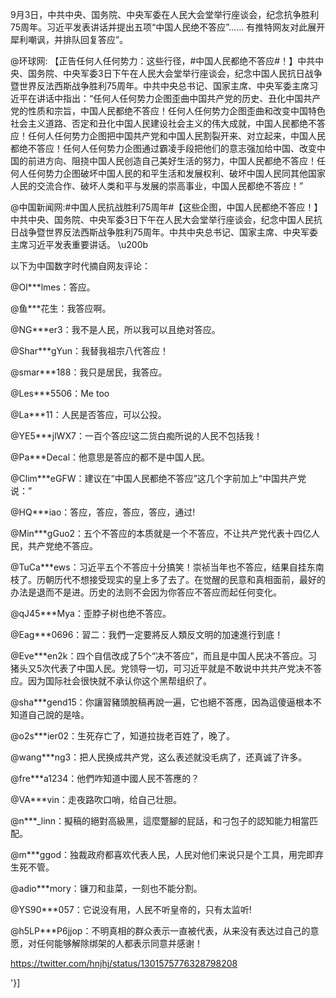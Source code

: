 9月3日，中共中央、国务院、中央军委在人民大会堂举行座谈会，纪念抗争胜利75周年。习近平发表讲话并提出五项“中国人民绝不答应”&#8230;&#8230; 有推特网友对此展开犀利嘲讽，并排队回复答应”。

@环球网: 【正告任何人任何势力：这些行径，#中国人民都绝不答应#！】中共中央、国务院、中央军委3日下午在人民大会堂举行座谈会，纪念中国人民抗日战争暨世界反法西斯战争胜利75周年。中共中央总书记、国家主席、中央军委主席习近平在讲话中指出：“任何人任何势力企图歪曲中国共产党的历史、丑化中国共产党的性质和宗旨，中国人民都绝不答应！任何人任何势力企图歪曲和改变中国特色社会主义道路、否定和丑化中国人民建设社会主义的伟大成就，中国人民都绝不答应！任何人任何势力企图把中国共产党和中国人民割裂开来、对立起来，中国人民都绝不答应！任何人任何势力企图通过霸凌手段把他们的意志强加给中国、改变中国的前进方向、阻挠中国人民创造自己美好生活的努力，中国人民都绝不答应！任何人任何势力企图破坏中国人民的和平生活和发展权利、破坏中国人民同其他国家人民的交流合作、破坏人类和平与发展的崇高事业，中国人民都绝不答应！”

@中国新闻网:#中国人民抗战胜利75周年#【这些企图，中国人民都绝不答应！】中共中央、国务院、中央军委3日下午在人民大会堂举行座谈会，纪念中国人民抗日战争暨世界反法西斯战争胜利75周年。中共中央总书记、国家主席、中央军委主席习近平发表重要讲话。 \u200b   

以下为中国数字时代摘自网友评论：

@Ol***lmes：答应。

@鱼***花生：我答应啊。

@NG***er3：我不是人民，所以我可以且绝对答应。

@Shar***gYun：我替我祖宗八代答应！

@smar***188：我只是居民，我答应。

@Les***5506：Me too

@La***11：人民是否答应，可以公投。

@YE5***jlWX7：一百个答应!这二货白痴所说的人民不包括我！

@Pa***Decal：他意思是答应的都不是中国人民。

@Clim***eGFW：建议在“中国人民都绝不答应”这几个字前加上“中国共产党说：”

@HQ***iao：答应，答应，答应，答应，通过!

@Min***gGuo2：五个不答应的本质就是一个不答应，不让共产党代表十四亿人民，共产党绝不答应。

@TuCa***ews：习近平五个不答应十分搞笑！崇祯当年也不答应，结果自挂东南枝了。历朝历代不想接受现实的皇上多了去了。在觉醒的民意和真相面前，最好的办法是退而不是进。历史的法则不会因为你答应不答应而起任何变化。

@qJ45***Mya：歪脖子树也绝不答应。

@Eag***0696：習二：我們一定要將反人類反文明的加速進行到底！

@Eve***en2k：四个自信改成了5个“决不答应”，而且是中国人民决不答应。习猪头又5次代表了中国人民。党领导一切，可习近平就是不敢说中共共产党决不答应。因为国际社会很快就不承认你这个黑帮组织了。

@sha***gend15：你讓習豬頭脫稿再說一遍，它也絕不答應，因為這傻逼根本不知道自己說的是啥。

@o2s***ier02：生死存亡了，知道拉拢老百姓了，晚了。

@wang***ng3：把人民换成共产党，这么表述就没毛病了，还真诚了许多。

@fre***a1234：他們咋知道中國人民不答應的？

@VA***vin：走夜路吹口哨，给自己壮胆。

@n***_linn：擬稿的絕對高級黑，這麼蹩腳的屁話，和刁包子的認知能力相當匹配。

@m***ggod：独裁政府都喜欢代表人民，人民对他们来说只是个工具，用完即弃生死不管。

@adio***mory：镰刀和韭菜，一刻也不能分割。

@YS90***057：它说没有用，人民不听皇帝的，只有太监听!

@h5LP***P6jjop：不明真相的群众表示一直被代表，从来没有表达过自己的意愿，对任何能够解除绑架的人都表示同意并感谢！

https://twitter.com/hnjhj/status/1301575776328798208  

'}]